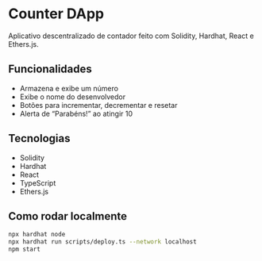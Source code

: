 # Counter DApp

Aplicativo descentralizado de contador feito com Solidity, Hardhat, React e Ethers.js.

## Funcionalidades

- Armazena e exibe um número
- Exibe o nome do desenvolvedor
- Botões para incrementar, decrementar e resetar
- Alerta de “Parabéns!” ao atingir 10

## Tecnologias

- Solidity
- Hardhat
- React
- TypeScript
- Ethers.js

## Como rodar localmente

```bash
npx hardhat node
npx hardhat run scripts/deploy.ts --network localhost
npm start
